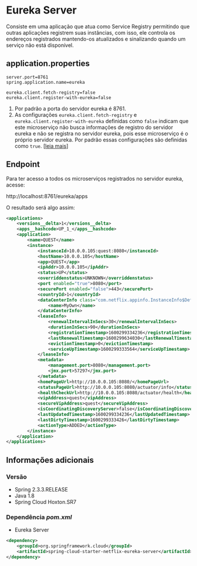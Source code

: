 # Eureka Server
Consiste em uma aplicação que atua como Service Registry permitindo que outras aplicações registrem suas instâncias, com isso, ele controla os endereços registrados mantendo-os atualizados e sinalizando quando um serviço não está disponível.

## application.properties
```application.properties
server.port=8761
spring.application.name=eureka

eureka.client.fetch-registry=false
eureka.client.register-with-eureka=false
```
1. Por padrão a porta do servidor eureka é 8761.
2. As configurações `eureka.client.fetch-registry` e `eureka.client.register-with-eureka` definidas como `false` indicam que este microserviço não busca informações de registro do servidor eureka e não se registra no servidor eureka, pois esse microserviço é o próprio servidor eureka. Por padrão essas configurações são definidas como `true`. [[leia mais](https://docs.spring.io/spring-cloud-netflix/docs/2.2.5.RELEASE/reference/html/#spring-cloud-eureka-server-standalone-mode "Spring Cloud Netflix - Docs")]

## Endpoint

Para ter acesso a todos os microserviços registrados no servidor eureka, acesse:

http://localhost:8761/eureka/apps

O resultado será algo assim:

```xml
<applications>
    <versions__delta>1</versions__delta>
    <apps__hashcode>UP_1_</apps__hashcode>
    <application>
        <name>QUEST</name>
        <instance>
            <instanceId>10.0.0.105:quest:8080</instanceId>
            <hostName>10.0.0.105</hostName>
            <app>QUEST</app>
            <ipAddr>10.0.0.105</ipAddr>
            <status>UP</status>
            <overriddenstatus>UNKNOWN</overriddenstatus>
            <port enabled="true">8080</port>
            <securePort enabled="false">443</securePort>
            <countryId>1</countryId>
            <dataCenterInfo class="com.netflix.appinfo.InstanceInfo$DefaultDataCenterInfo">
                <name>MyOwn</name>
            </dataCenterInfo>
            <leaseInfo>
                <renewalIntervalInSecs>30</renewalIntervalInSecs>
                <durationInSecs>90</durationInSecs>
                <registrationTimestamp>1600299334236</registrationTimestamp>
                <lastRenewalTimestamp>1600299634030</lastRenewalTimestamp>
                <evictionTimestamp>0</evictionTimestamp>
                <serviceUpTimestamp>1600299333564</serviceUpTimestamp>
            </leaseInfo>
            <metadata>
                <management.port>8080</management.port>
                <jmx.port>57297</jmx.port>
            </metadata>
            <homePageUrl>http://10.0.0.105:8080/</homePageUrl>
            <statusPageUrl>http://10.0.0.105:8080/actuator/info</statusPageUrl>
            <healthCheckUrl>http://10.0.0.105:8080/actuator/health</healthCheckUrl>
            <vipAddress>quest</vipAddress>
            <secureVipAddress>quest</secureVipAddress>
            <isCoordinatingDiscoveryServer>false</isCoordinatingDiscoveryServer>
            <lastUpdatedTimestamp>1600299334236</lastUpdatedTimestamp>
            <lastDirtyTimestamp>1600299333426</lastDirtyTimestamp>
            <actionType>ADDED</actionType>
        </instance>
    </application>
</applications>
```

## Informações adicionais
### Versão
* Spring 2.3.3.RELEASE
* Java 1.8
* Spring Cloud Hoxton.SR7

### Dependência *pom.xml*
* Eureka Server
```xml
<dependency>
    <groupId>org.springframework.cloud</groupId>
    <artifactId>spring-cloud-starter-netflix-eureka-server</artifactId>
</dependency>
```
